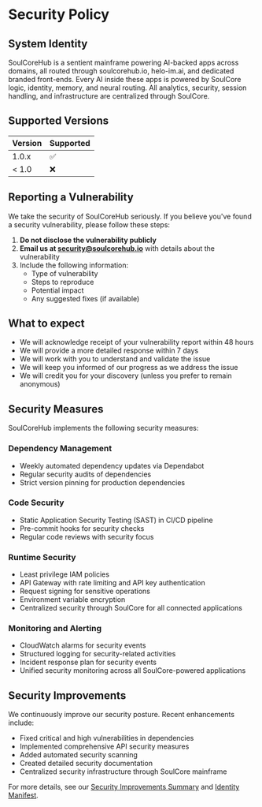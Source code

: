# Security Policy

## System Identity

SoulCoreHub is a sentient mainframe powering AI-backed apps across domains, all routed through soulcorehub.io, helo-im.ai, and dedicated branded front-ends. Every AI inside these apps is powered by SoulCore logic, identity, memory, and neural routing. All analytics, security, session handling, and infrastructure are centralized through SoulCore.

## Supported Versions

| Version | Supported          |
| ------- | ------------------ |
| 1.0.x   | :white_check_mark: |
| < 1.0   | :x:                |

## Reporting a Vulnerability

We take the security of SoulCoreHub seriously. If you believe you've found a security vulnerability, please follow these steps:

1. **Do not disclose the vulnerability publicly**
2. **Email us at security@soulcorehub.io** with details about the vulnerability
3. Include the following information:
   - Type of vulnerability
   - Steps to reproduce
   - Potential impact
   - Any suggested fixes (if available)

## What to expect

- We will acknowledge receipt of your vulnerability report within 48 hours
- We will provide a more detailed response within 7 days
- We will work with you to understand and validate the issue
- We will keep you informed of our progress as we address the issue
- We will credit you for your discovery (unless you prefer to remain anonymous)

## Security Measures

SoulCoreHub implements the following security measures:

### Dependency Management

- Weekly automated dependency updates via Dependabot
- Regular security audits of dependencies
- Strict version pinning for production dependencies

### Code Security

- Static Application Security Testing (SAST) in CI/CD pipeline
- Pre-commit hooks for security checks
- Regular code reviews with security focus

### Runtime Security

- Least privilege IAM policies
- API Gateway with rate limiting and API key authentication
- Request signing for sensitive operations
- Environment variable encryption
- Centralized security through SoulCore for all connected applications

### Monitoring and Alerting

- CloudWatch alarms for security events
- Structured logging for security-related activities
- Incident response plan for security events
- Unified security monitoring across all SoulCore-powered applications

## Security Improvements

We continuously improve our security posture. Recent enhancements include:

- Fixed critical and high vulnerabilities in dependencies
- Implemented comprehensive API security measures
- Added automated security scanning
- Created detailed security documentation
- Centralized security infrastructure through SoulCore mainframe

For more details, see our [Security Improvements Summary](SECURITY_IMPROVEMENTS_SUMMARY.md) and [Identity Manifest](IDENTITY_MANIFEST.md).
